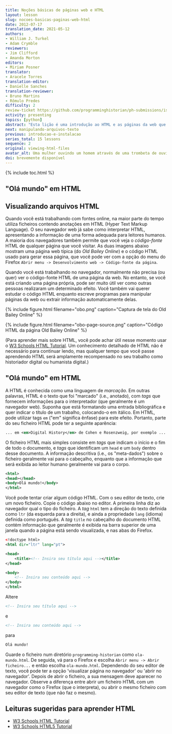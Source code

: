 ```yaml
---
title: Noções básicas de páginas web e HTML
layout: lesson
slug: nocoes-basicas-paginas-web-html
date: 2012-07-17
translation_date: 2021-05-12
authors:
- William J. Turkel
- Adam Crymble
reviewers:
- Jim Clifford
- Amanda Morton
editors:
- Miriam Posner
translator:
- Aracele Torres 
translation-editor:
- Danielle Sanches
translation-reviewer:
- Bruno Martins
- Rômulo Predes
difficulty: 2
review-ticket https://github.com/programminghistorian/ph-submissions/issues/318
activity: presenting
topics: [python]
abstract: "Esta lição é uma introdução ao HTML e as páginas da web que ele estrutura."
next: manipulando-arquivos-texto
previous: introducao-e-instalacao
series_total: 15 lessons
sequence: 2
original: viewing-html-files
avatar_alt: Uma mulher ouvindo um homem através de uma trombeta de ouvido
doi: brevemente disponível
---
```


{% include toc.html %}




## "Olá mundo" em HTML

## Visualizando arquivos HTML

Quando você está trabalhando com fontes online, na maior parte do tempo utiliza
ficheiros contendo anotações em HTML (Hyper Text Markup Language). O seu navegador web já
sabe como interpretar HTML, apresentando a informação de uma forma adequada para leitores humanos. 
A maioria dos navegadores também permite que você veja o *código-fonte* HTML de qualquer página que você visitar. 
As duas imagens abaixo mostram uma página web típica (do *Old Bailey Online*) e o código
HTML usado para gerar essa página, que você pode ver com a opção do menu do Firefox
`Abrir menu -> Desenvolvimento web -> Código-fonte da página`.

Quando você está trabalhando no navegador, normalmente não precisa (ou quer) ver o código-fonte HTML de uma página da web. 
No entanto, se você está criando uma página própria, pode ser muito útil ver como outras pessoas realizaram um
determinado efeito. Você também vai querer estudar o código HTML enquanto escreve
programas para manipular páginas da web ou extrair informação automaticamente delas.

{% include figure.html filename="obo.png" caption="Captura de tela do Old Bailey Online" %}

{% include figure.html filename="obo-page-source.png" caption="Código HTML da página Old Bailey Online" %}

(Para aprender mais sobre HTML, você pode achar útil nesse momento usar o [W3 Schools HTML Tutorial][]. Um conhecimento detalhado de HTML não é necessário para continuar lendo, mas qualquer tempo que você passe aprendendo HTML será amplamente recompensado no seu trabalho como historiador digital ou humanista digital.)

## "Olá mundo" em HTML

A HTML é conhecida como uma linguagem de *marcação*. Em outras palavras, HTML é o texto que foi "marcado" (i.e., anotado), com *tags* que fornecem informações para o interpretador (que geralmente é um navegador web). Suponha que está formatando uma entrada bibliográfica e quer indicar o título de um trabalho, colocando-o em itálico. Em HTML, pode utilizar tags `em` ("em" significa ênfase) para este efeito. Portanto, parte do seu ficheiro HTML pode ter a seguinte aparência:

``` xml
... em <em>Digital History</em> de Cohen e Rosenzweig, por exemplo ...
```

O ficheiro HTML mais simples consiste em *tags* que indicam o início e o fim de todo o documento, e *tags* que identificam um `head` e um `body` dentro desse documento. A informação descritiva (i.e., os "meta-dados") sobre o ficheiro geralmente vai para o cabeçalho, enquanto que a informação que será exibida ao leitor humano geralmente vai para o corpo. 

``` xml
<html>
<head></head>
<body>Olá mundo!</body>
</html>
```

Você pode tentar criar algum código HTML. Com o seu editor de texto, crie um novo ficheiro.  Copie o código abaixo no editor. A primeira linha diz ao navegador qual o tipo do ficheiro. A *tag* `html` tem a direção do texto definida como `ltr` (da esquerda para a direita), e ainda a propriedade `lang` (idioma) definida como português. A *tag* `title` no cabeçalho do documento HTML contém informação que geralmente é exibida na barra superior de uma janela quando a página está sendo visualizada, e nas abas do Firefox.


``` xml
<!doctype html>
<html dir="ltr" lang="pt">

<head>
    <title><!-- Insira seu título aqui --></title>
</head>

<body>
    <!-- Insira seu conteúdo aqui -->
</body>
</html>
```

Altere

``` xml
<!-- Insira seu título aqui -->
```

e

``` xml
<!-- Insira seu conteúdo aqui -->
```

para

``` xml
Olá mundo!
```

Guarde o ficheiro num diretório `programming-historian` como `ola-mundo.html`. De seguida, vá para o Firefox e escolha `Abrir menu -> Abrir ficheiro...` e
então escolha `ola-mundo.html`. Dependendo do seu editor de texto, você pode ter a opção 'visualizar página no navegador' ou 'abrir no navegador'. Depois de abrir o ficheiro, a sua mensagem deve aparecer no navegador. Observe a diferença entre abrir um ficheiro HTML com um navegador como o Firefox (que o interpreta), ou abrir o mesmo ficheiro com seu editor de texto (que não faz o mesmo).

## Leituras sugeridas para aprender HTML

-   [W3 Schools HTML Tutorial][]
-   [W3 Schools HTML5 Tutorial][]

  [W3 Schools HTML tutorial]: http://www.w3schools.com/html/default.asp
  [W3 Schools HTML5 Tutorial]: http://www.w3schools.com/html/html5_intro.asp

